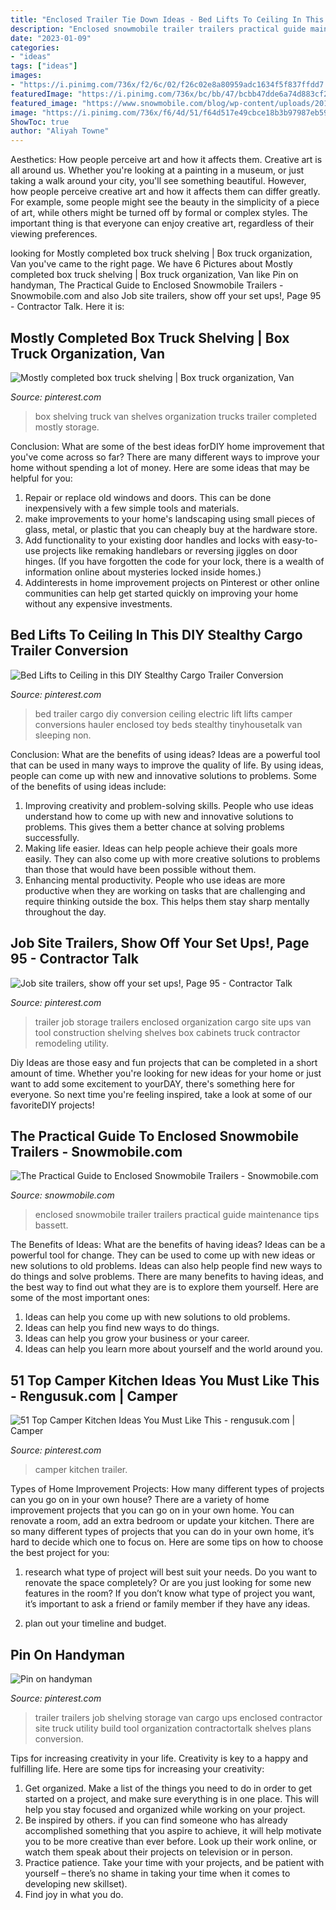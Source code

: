 ```yaml
---
title: "Enclosed Trailer Tie Down Ideas - Bed Lifts To Ceiling In This Diy Stealthy Cargo Trailer Conversion"
description: "Enclosed snowmobile trailer trailers practical guide maintenance tips bassett"
date: "2023-01-09"
categories:
- "ideas"
tags: ["ideas"]
images:
- "https://i.pinimg.com/736x/f2/6c/02/f26c02e8a80959adc1634f5f837ffdd7.jpg"
featuredImage: "https://i.pinimg.com/736x/bc/bb/47/bcbb47dde6a74d883cf22b2b2c8dea8d.jpg"
featured_image: "https://www.snowmobile.com/blog/wp-content/uploads/2014/06/Enclosed-Trailer.jpg"
image: "https://i.pinimg.com/736x/f6/4d/51/f64d517e49cbce18b3b97987eb59b32a.jpg"
ShowToc: true
author: "Aliyah Towne"
---
```



Aesthetics: How people perceive art and how it affects them.
Creative art is all around us. Whether you're looking at a painting in a museum, or just taking a walk around your city, you'll see something beautiful. However, how people perceive creative art and how it affects them can differ greatly. For example, some people might see the beauty in the simplicity of a piece of art, while others might be turned off by formal or complex styles. The important thing is that everyone can enjoy creative art, regardless of their viewing preferences.

	

		
looking for Mostly completed box truck shelving | Box truck organization, Van you've came to the right page. We have 6 Pictures about Mostly completed box truck shelving | Box truck organization, Van like Pin on handyman, The Practical Guide to Enclosed Snowmobile Trailers - Snowmobile.com and also Job site trailers, show off your set ups!, Page 95 - Contractor Talk. Here it is:
		
    
## Mostly Completed Box Truck Shelving | Box Truck Organization, Van

<img loading=lazy src="https://i.pinimg.com/736x/f8/9f/8f/f89f8f8f0c8f972900433b177a97899b--shelving-trucks.jpg" onerror="this.onerror=null;this.src='https://tse4.mm.bing.net/th?id=OIP.ZuCCVhrGzOPN7Iaz4TOQ6QHaNK&amp;pid=15.1';" alt="Mostly completed box truck shelving | Box truck organization, Van">

_Source: pinterest.com_

>box shelving truck van shelves organization trucks trailer completed mostly storage. 

	

Conclusion: What are some of the best ideas forDIY home improvement that you've come across so far?
There are many different ways to improve your home without spending a lot of money. Here are some ideas that may be helpful for you: 
1. Repair or replace old windows and doors. This can be done inexpensively with a few simple tools and materials. 
2. make improvements to your home's landscaping using small pieces of glass, metal, or plastic that you can cheaply buy at the hardware store. 
3. Add functionality to your existing door handles and locks with easy-to-use projects like remaking handlebars or reversing jiggles on door hinges. (If you have forgotten the code for your lock, there is a wealth of information online about mysteries locked inside homes.) 
4. Addinterests in home improvement projects on Pinterest or other online communities can help get started quickly on improving your home without any expensive investments.

    
## Bed Lifts To Ceiling In This DIY Stealthy Cargo Trailer Conversion

<img loading=lazy src="https://i.pinimg.com/736x/f6/4d/51/f64d517e49cbce18b3b97987eb59b32a.jpg" onerror="this.onerror=null;this.src='https://tse4.mm.bing.net/th?id=OIP.hgedDiIQtOf1feXHhzQXGQHaEK&amp;pid=15.1';" alt="Bed Lifts to Ceiling in this DIY Stealthy Cargo Trailer Conversion">

_Source: pinterest.com_

>bed trailer cargo diy conversion ceiling electric lift lifts camper conversions hauler enclosed toy beds stealthy tinyhousetalk van sleeping non. 

	

Conclusion: What are the benefits of using ideas?
Ideas are a powerful tool that can be used in many ways to improve the quality of life. By using ideas, people can come up with new and innovative solutions to problems. Some of the benefits of using ideas include: 
1) Improving creativity and problem-solving skills. People who use ideas understand how to come up with new and innovative solutions to problems. This gives them a better chance at solving problems successfully. 
2) Making life easier. Ideas can help people achieve their goals more easily. They can also come up with more creative solutions to problems than those that would have been possible without them. 
3) Enhancing mental productivity. People who use ideas are more productive when they are working on tasks that are challenging and require thinking outside the box. This helps them stay sharp mentally throughout the day.

    
## Job Site Trailers, Show Off Your Set Ups!, Page 95 - Contractor Talk

<img loading=lazy src="https://i.pinimg.com/originals/8d/d8/52/8dd85244118575ade05ddbe432dada09.jpg" onerror="this.onerror=null;this.src='https://tse3.mm.bing.net/th?id=OIP.JqkdPXZXqZ0bYLRscIQROQHaJ6&amp;pid=15.1';" alt="Job site trailers, show off your set ups!, Page 95 - Contractor Talk">

_Source: pinterest.com_

>trailer job storage trailers enclosed organization cargo site ups van tool construction shelving shelves box cabinets truck contractor remodeling utility. 

	

Diy Ideas are those easy and fun projects that can be completed in a short amount of time. Whether you're looking for new ideas for your home or just want to add some excitement to yourDAY, there's something here for everyone. So next time you're feeling inspired, take a look at some of our favoriteDIY projects!

    
## The Practical Guide To Enclosed Snowmobile Trailers - Snowmobile.com

<img loading=lazy src="https://www.snowmobile.com/blog/wp-content/uploads/2014/06/Enclosed-Trailer.jpg" onerror="this.onerror=null;this.src='https://tse4.mm.bing.net/th?id=OIP.KIGD5zKhenczh1W01MMwmwHaEN&amp;pid=15.1';" alt="The Practical Guide to Enclosed Snowmobile Trailers - Snowmobile.com">

_Source: snowmobile.com_

>enclosed snowmobile trailer trailers practical guide maintenance tips bassett. 

	

The Benefits of Ideas: What are the benefits of having ideas?
Ideas can be a powerful tool for change. They can be used to come up with new ideas or new solutions to old problems. Ideas can also help people find new ways to do things and solve problems. There are many benefits to having ideas, and the best way to find out what they are is to explore them yourself. Here are some of the most important ones: 
1. Ideas can help you come up with new solutions to old problems.
2. Ideas can help you find new ways to do things.
3. Ideas can help you grow your business or your career.
4. Ideas can help you learn more about yourself and the world around you.

    
## 51 Top Camper Kitchen Ideas You Must Like This - Rengusuk.com | Camper

<img loading=lazy src="https://i.pinimg.com/736x/bc/bb/47/bcbb47dde6a74d883cf22b2b2c8dea8d.jpg" onerror="this.onerror=null;this.src='https://tse2.mm.bing.net/th?id=OIP.AjUaG2rh-6EmZVtF71ahzgHaLG&amp;pid=15.1';" alt="51 Top Camper Kitchen Ideas You Must Like This - rengusuk.com | Camper">

_Source: pinterest.com_

>camper kitchen trailer. 

	

Types of Home Improvement Projects: How many different types of projects can you go on in your own house?
There are a variety of home improvement projects that you can go on in your own home. You can renovate a room, add an extra bedroom or update your kitchen. There are so many different types of projects that you can do in your own home, it’s hard to decide which one to focus on. Here are some tips on how to choose the best project for you: 
1. research what type of project will best suit your needs. Do you want to renovate the space completely? Or are you just looking for some new features in the room? If you don’t know what type of project you want, it’s important to ask a friend or family member if they have any ideas. 

2. plan out your timeline and budget.

    
## Pin On Handyman

<img loading=lazy src="https://i.pinimg.com/736x/f2/6c/02/f26c02e8a80959adc1634f5f837ffdd7.jpg" onerror="this.onerror=null;this.src='https://tse1.mm.bing.net/th?id=OIP.hcPq5o5RtevF3M23TSHaLAHaJ4&amp;pid=15.1';" alt="Pin on handyman">

_Source: pinterest.com_

>trailer trailers job shelving storage van cargo ups enclosed contractor site truck utility build tool organization contractortalk shelves plans conversion. 

	

Tips for increasing creativity in your life.
Creativity is key to a happy and fulfilling life. Here are some tips for increasing your creativity: 
1. Get organized. Make a list of the things you need to do in order to get started on a project, and make sure everything is in one place. This will help you stay focused and organized while working on your project. 
2. Be inspired by others. if you can find someone who has already accomplished something that you aspire to achieve, it will help motivate you to be more creative than ever before. Look up their work online, or watch them speak about their projects on television or in person. 
3. Practice patience. Take your time with your projects, and be patient with yourself – there’s no shame in taking your time when it comes to developing new skillset). 
4. Find joy in what you do.

